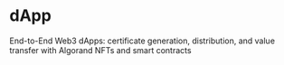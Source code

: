 # dApp
End-to-End Web3 dApps: certificate generation, distribution, and value transfer with Algorand NFTs and smart contracts 
